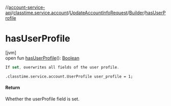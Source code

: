//[account-service-api](../../../../index.md)/[classtime.service.account](../../index.md)/[UpdateAccountInfoRequest](../index.md)/[Builder](index.md)/[hasUserProfile](has-user-profile.md)

# hasUserProfile

[jvm]\
open fun [hasUserProfile](has-user-profile.md)(): [Boolean](https://kotlinlang.org/api/latest/jvm/stdlib/kotlin/-boolean/index.html)

```kotlin
If set, overwrites all fields of the user profile.

```
`.classtime.service.account.UserProfile user_profile = 1;`

#### Return

Whether the userProfile field is set.
